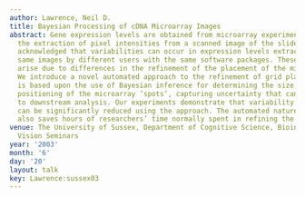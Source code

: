 ```yaml
---
author: Lawrence, Neil D.
title: Bayesian Processing of cDNA Microarray Images
abstract: Gene expression levels are obtained from microarray experiments through
  the extraction of pixel intensities from a scanned image of the slide. It is widely
  acknowledged that variabilities can occur in expression levels extracted from the
  same images by different users with the same software packages. These inconsistencies
  arise due to differences in the refinement of the placement of the microarray ’grids’.
  We introduce a novel automated approach to the refinement of grid placements that
  is based upon the use of Bayesian inference for determining the size, shape and
  positioning of the microarray ’spots’, capturing uncertainty that can be passed
  to downstream analysis. Our experiments demonstrate that variability between users
  can be significantly reduced using the approach. The automated nature of the approach
  also saves hours of researchers’ time normally spent in refining the grid placement.
venue: The University of Sussex, Department of Cognitive Science, Bioinformatics and
  Vision Seminars
year: '2003'
month: '6'
day: '20'
layout: talk
key: Lawrence:sussex03
---
```

